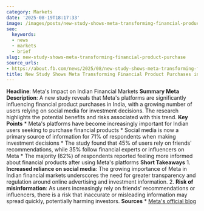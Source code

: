 ```yaml
---
category: Markets
date: '2025-08-19T18:17:33'
image: /images/posts/new-study-shows-meta-transforming-financial-product-purchase.jpg
seo:
  keywords:
  - news
  - markets
  - brief
slug: new-study-shows-meta-transforming-financial-product-purchase
source_urls:
- https://about.fb.com/news/2025/08/new-study-shows-meta-transforming-financial-product-purchases-in-india/
title: New Study Shows Meta Transforming Financial Product Purchases in India
---
```


**Headline**: Meta's Impact on Indian Financial Markets  **Summary Meta Description**: A new study reveals that Meta's platforms are significantly influencing financial product purchases in India, with a growing number of users relying on social media for investment decisions. The research highlights the potential benefits and risks associated with this trend.  **Key Points**  * Meta's platforms have become increasingly important for Indian users seeking to purchase financial products * Social media is now a primary source of information for 71% of respondents when making investment decisions * The study found that 45% of users rely on friends' recommendations, while 35% follow financial experts or influencers on Meta * The majority (62%) of respondents reported feeling more informed about financial products after using Meta's platforms  **Short Takeaways**  1. **Increased reliance on social media**: The growing importance of Meta in Indian financial markets underscores the need for greater transparency and regulation around online advertising and investment information. 2. **Risk of misinformation**: As users increasingly rely on friends' recommendations or influencers, there is a risk that inaccurate or misleading information may spread quickly, potentially harming investors.  **Sources**  * [Meta's official blog](https://about.fb.com/news/2025/08/new-study-shows-meta-transforming-financial-product-purchases-in-india/)
